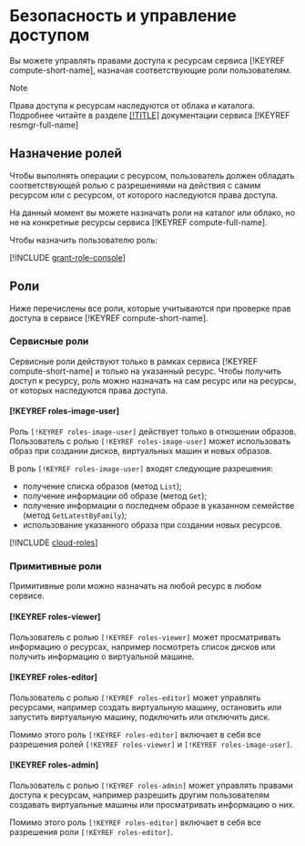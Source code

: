 # Безопасность и управление доступом

Вы можете управлять правами доступа к ресурсам сервиса [!KEYREF compute-short-name], назначая соответствующие роли пользователям.

> [!NOTE]
>
> Права доступа к ресурсам наследуются от облака и каталога. Подробнее читайте в разделе [[!TITLE]](../../resource-manager/concepts/resources-hierarchy.md#access-rights-inheritance) документации сервиса [!KEYREF resmgr-full-name]

## Назначение ролей

Чтобы выполнять операции с ресурсом, пользователь должен обладать соответствующей ролью с разрешениями на действия с самим ресурсом или с ресурсом, от которого наследуются права доступа.

На данный момент вы можете назначать роли на каталог или облако, но не на конкретные ресурсы сервиса [!KEYREF compute-full-name].

Чтобы назначить пользователю роль:

[!INCLUDE [grant-role-console](../../_includes/grant-role-console.md)]

## Роли

Ниже перечислены все роли, которые учитываются при проверке прав доступа в сервисе [!KEYREF compute-short-name].

### Сервисные роли

Сервисные роли действуют только в рамках сервиса [!KEYREF compute-short-name] и только на указанный ресурс. Чтобы получить доступ к ресурсу, роль можно назначать на сам ресурс или на ресурсы, от которых наследуются права доступа.

#### [!KEYREF roles-image-user]

Роль `[!KEYREF roles-image-user]` действует только в отношении образов. Пользователь с ролью `[!KEYREF roles-image-user]` может использовать образ при создании дисков, виртуальных машин и новых образов.

В роль `[!KEYREF roles-image-user]` входят следующие разрешения:
- получение списка образов (метод `List`);
- получение информации об образе (метод `Get`);
- получение информации о последнем образе в указанном семействе (метод `GetLatestByFamily`);
- использование указанного образа при создании новых ресурсов.

[!INCLUDE [cloud-roles](../../_includes/cloud-roles.md)]

### Примитивные роли

Примитивные роли можно назначать на любой ресурс в любом сервисе.

#### [!KEYREF roles-viewer]

Пользователь с ролью `[!KEYREF roles-viewer]` может просматривать информацию о ресурсах, например посмотреть список дисков или получить информацию о виртуальной машине.

#### [!KEYREF roles-editor]

Пользователь с ролью `[!KEYREF roles-editor]` может управлять ресурсами, например создать виртуальную машину, остановить или запустить виртуальную машину, подключить или отключить диск.

Помимо этого роль `[!KEYREF roles-editor]` включает в себя все разрешения ролей `[!KEYREF roles-viewer]` и `[!KEYREF roles-image-user]`.

#### [!KEYREF roles-admin]

Пользователь с ролью `[!KEYREF roles-admin]` может управлять правами доступа к ресурсам, например разрешить другим пользователям создавать виртуальные машины или просматривать информацию о них.

Помимо этого роль `[!KEYREF roles-editor]` включает в себя все разрешения роли `[!KEYREF roles-editor]`.